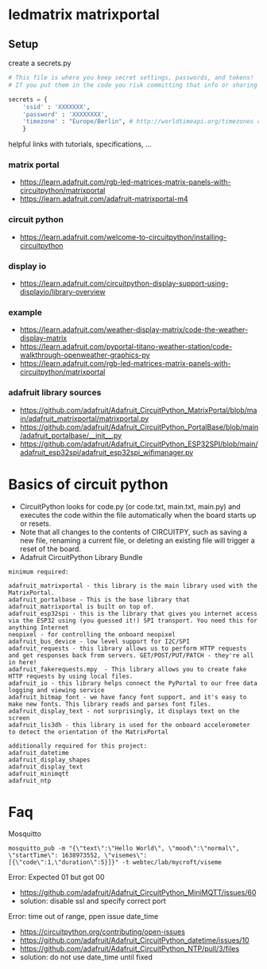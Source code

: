 # ledmatrix matrixportal


## Setup

create a secrets.py
```python
# This file is where you keep secret settings, passwords, and tokens!
# If you put them in the code you risk committing that info or sharing it

secrets = {
    'ssid' : 'XXXXXXX',
    'password' : 'XXXXXXXX',
    'timezone' : "Europe/Berlin", # http://worldtimeapi.org/timezones currently not used
    }
```

helpful links with tutorials, specifications, ...

### matrix portal
- https://learn.adafruit.com/rgb-led-matrices-matrix-panels-with-circuitpython/matrixportal
- https://learn.adafruit.com/adafruit-matrixportal-m4

### circuit python
- https://learn.adafruit.com/welcome-to-circuitpython/installing-circuitpython

### display io
- https://learn.adafruit.com/circuitpython-display-support-using-displayio/library-overview

### example
- https://learn.adafruit.com/weather-display-matrix/code-the-weather-display-matrix
- https://learn.adafruit.com/pyportal-titano-weather-station/code-walkthrough-openweather-graphics-py
- https://learn.adafruit.com/rgb-led-matrices-matrix-panels-with-circuitpython/matrixportal

### adafruit library sources
- https://github.com/adafruit/Adafruit_CircuitPython_MatrixPortal/blob/main/adafruit_matrixportal/matrixportal.py
- https://github.com/adafruit/Adafruit_CircuitPython_PortalBase/blob/main/adafruit_portalbase/__init__.py
- https://github.com/adafruit/Adafruit_CircuitPython_ESP32SPI/blob/main/adafruit_esp32spi/adafruit_esp32spi_wifimanager.py

# Basics of circuit python

- CircuitPython looks for code.py (or code.txt, main.txt, main.py) and executes the code within the file automatically when the board starts up or resets.
- Note that all changes to the contents of CIRCUITPY, such as saving a new file, renaming a current file, or deleting an existing file will trigger a reset of the board.
- Adafruit CircuitPython Library Bundle 

```
minimum required: 

adafruit_matrixportal - this library is the main library used with the MatrixPortal.
adafruit_portalbase - This is the base library that adafruit_matrixportal is built on top of.
adafruit_esp32spi - this is the library that gives you internet access via the ESP32 using (you guessed it!) SPI transport. You need this for anything Internet
neopixel - for controlling the onboard neopixel
adafruit_bus_device - low level support for I2C/SPI
adafruit_requests - this library allows us to perform HTTP requests and get responses back from servers. GET/POST/PUT/PATCH - they're all in here!
adafruit_fakerequests.mpy  - This library allows you to create fake HTTP requests by using local files.
adafruit_io - this library helps connect the PyPortal to our free data logging and viewing service
adafruit_bitmap_font - we have fancy font support, and it's easy to make new fonts. This library reads and parses font files.
adafruit_display_text - not surprisingly, it displays text on the screen
adafruit_lis3dh - this library is used for the onboard accelerometer to detect the orientation of the MatrixPortal

additionally required for this project:
adafruit_datetime
adafruit_display_shapes
adafruit_display_text
adafruit_minimqtt
adafruit_ntp
```




#  Faq
Mosquitto
```
mosquitto_pub -m "{\"text\":\"Hello World\", \"mood\":\"normal\", \"startTime\": 1638973552, \"visemes\": [{\"code\":1,\"duration\":5}]}" -t webtec/lab/mycroft/viseme
```

Error: Expected 01 but got 00
- https://github.com/adafruit/Adafruit_CircuitPython_MiniMQTT/issues/60
- solution: disable ssl and specify correct port

Error: time out of range, ppen issue date_time
- https://circuitpython.org/contributing/open-issues
- https://github.com/adafruit/Adafruit_CircuitPython_datetime/issues/10
- https://github.com/adafruit/Adafruit_CircuitPython_NTP/pull/3/files
- solution: do not use date_time until fixed